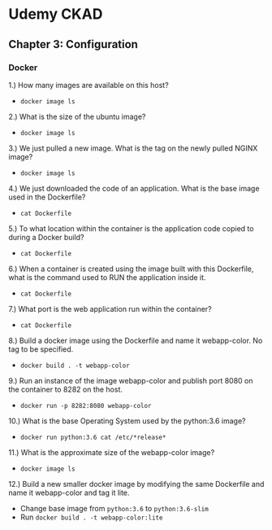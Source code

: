 # Udemy CKAD

## Chapter 3: Configuration

### Docker

1.) How many images are available on this host?

- `docker image ls`

2.) What is the size of the ubuntu image?

- `docker image ls`

3.) We just pulled a new image. What is the tag on the newly pulled NGINX image?

- `docker image ls`

4.) We just downloaded the code of an application. What is the base image used in the Dockerfile?

- `cat Dockerfile`

5.) To what location within the container is the application code copied to during a Docker build?

- `cat Dockerfile`

6.) When a container is created using the image built with this Dockerfile, what is the command used to RUN the application inside it. 

- `cat Dockerfile`

7.) What port is the web application run within the container?

- `cat Dockerfile`

8.) Build a docker image using the Dockerfile and name it webapp-color. No tag to be specified.

- `docker build . -t webapp-color`

9.) Run an instance of the image webapp-color and publish port 8080 on the container to 8282 on the host.

- `docker run -p 8282:8080 webapp-color`

10.) What is the base Operating System used by the python:3.6 image? 

- `docker run python:3.6 cat /etc/*release*`

11.) What is the approximate size of the webapp-color image?

- `docker image ls`

12.) Build a new smaller docker image by modifying the same Dockerfile and name it webapp-color and tag it lite.

- Change base image from `python:3.6` to `python:3.6-slim`
- Run `docker build . -t webapp-color:lite`
